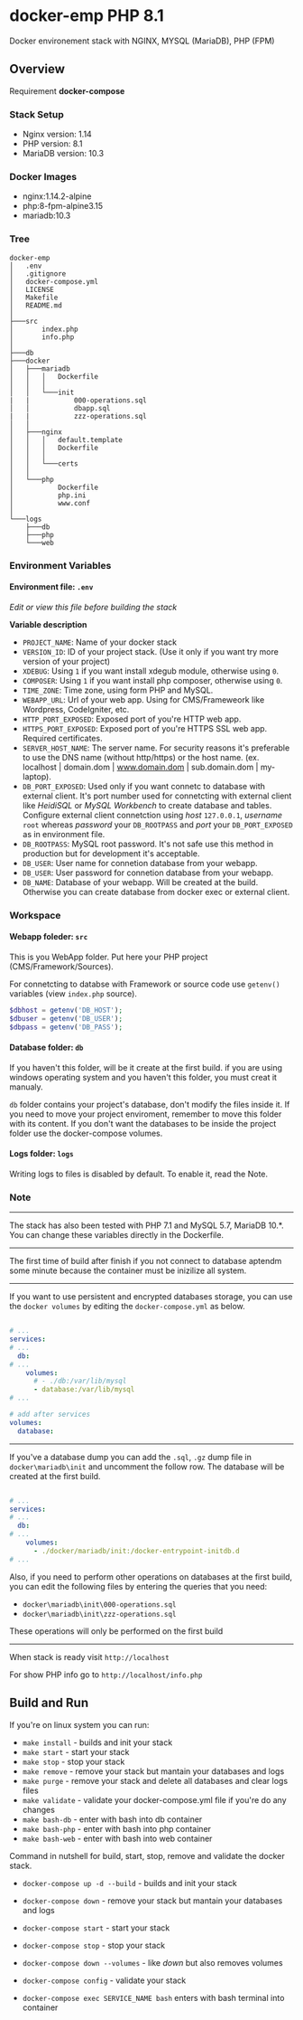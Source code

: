 # docker-emp PHP 8.1
Docker environement stack with NGINX, MYSQL (MariaDB), PHP (FPM)


## Overview

Requirement **docker-compose** 


### Stack Setup

* Nginx version: 1.14
* PHP version: 8.1
* MariaDB version: 10.3


### Docker Images

* nginx:1.14.2-alpine
* php:8-fpm-alpine3.15
* mariadb:10.3


### Tree

```
docker-emp
│   .env
│   .gitignore
│   docker-compose.yml
│   LICENSE
│   Makefile
│   README.md
│   
├───src
│       index.php
│       info.php
│       
├───db        
├───docker
│   ├───mariadb
│   │   │   Dockerfile
│   │   │   
│   │   └───init
|   |           000-operations.sql
│   │           dbapp.sql
|   |           zzz-operations.sql
│   │           
│   ├───nginx
│   │   │   default.template
│   │   │   Dockerfile
│   │   │   
│   │   └───certs
│   │           
│   └───php
│           Dockerfile
│           php.ini
│           www.conf
│           
└───logs
    ├───db
    ├───php
    └───web
```


### Environment Variables

#### Environment file: `.env`

_Edit or view this file before building the stack_

**Variable description**

* `PROJECT_NAME`: Name of your docker stack
* `VERSION_ID`: ID of your project stack. (Use it only if you want try more version of your project)
* `XDEBUG`: Using `1` if you want install xdegub module, otherwise using `0`.
* `COMPOSER`: Using `1` if you want install php composer, otherwise using `0`.
* `TIME_ZONE`: Time zone, using form PHP and MySQL. 
* `WEBAPP_URL`: Url of your web app. Using for CMS/Frameweork like Wordpress, CodeIgniter, etc.
* `HTTP_PORT_EXPOSED`: Exposed port of you're HTTP web app.
* `HTTPS_PORT_EXPOSED`: Exposed port of you're HTTPS SSL web app. Required certificates.
* `SERVER_HOST_NAME`: The server name. For security reasons it's preferable to use the DNS name (without http/https) or the host name. (ex. localhost | domain.dom | www.domain.dom | sub.domain.dom | my-laptop).  
* `DB_PORT_EXPOSED`: Used only if you want connetc to database with external client. It's port number used for connetcting with external client like _HeidiSQL_ or _MySQL Workbench_ to create database and tables. Configure external client connetction using _host_ `127.0.0.1`, _username_ `root` whereas _password_ your `DB_ROOTPASS` and _port_ your `DB_PORT_EXPOSED` as in environment file.
* `DB_ROOTPASS`: MySQL root password. It's not safe use this method in production but for development it's acceptable.
* `DB_USER`: User name for connetion database from your webapp.
* `DB_USER`: User password for connetion database from your webapp.
* `DB_NAME`: Database of your webapp. Will be created at the build. Otherwise you can create database from docker exec or external client.


### Workspace

#### Webapp foleder: `src`

This is you WebApp folder. Put here your PHP project (CMS/Framework/Sources).

For connetcting to databse with Framework or source code use `getenv()` variables (view `index.php` source).

```php
$dbhost = getenv('DB_HOST');
$dbuser = getenv('DB_USER');
$dbpass = getenv('DB_PASS');
```

#### Database folder: `db`

If you haven't this folder, will be it create at the first build.
if you are using windows operating system and you haven't this folder, you must creat it manualy.

`db` folder contains your project's database, don't modify the files inside it. If you need to move your project enviroment, remember to move this folder with its content.
If you don't want the databases to be inside the project folder use the docker-compose volumes.

#### Logs folder: `logs`

Writing logs to files is disabled by default. To enable it, read the Note.


### Note

---

The stack has also been tested with PHP 7.1 and MySQL 5.7, MariaDB 10.*. You can change these variables directly in the Dockerfile.


---

The first time of build after finish if you not connect to database aptendm some minute because the container must be inizilize all system.


---

If you want to use persistent and encrypted databases storage, you can use the `docker volumes` by editing the `docker-compose.yml` as below.

```yaml

# ...
services:
# ...
  db:
# ...
    volumes:
      # - ./db:/var/lib/mysql
      - database:/var/lib/mysql
# ...

# add after services
volumes:
  database:

```

---

If you've a database dump you can add the `.sql`, `.gz` dump file in `docker\mariadb\init` and uncomment the follow row. The database will be created at the first build.

```yaml

# ...
services:
# ...
  db:
# ...
    volumes:
      - ./docker/mariadb/init:/docker-entrypoint-initdb.d
# ...

```

Also, if you need to perform other operations on databases at the first build, you can edit the following files by entering the queries that you need:

  * `docker\mariadb\init\000-operations.sql`
  * `docker\mariadb\init\zzz-operations.sql` 

These operations will only be performed on the first build

---

When stack is ready visit `http://localhost`

For show PHP info go to `http://localhost/info.php`



## Build and Run

If you're on linux system you can run:

* `make install` - builds and init your stack
* `make start` - start your stack
* `make stop` - stop your stack 
* `make remove` - remove your stack but mantain your databases and logs
* `make purge` -  remove your stack and delete all databases and clear logs files
* `make validate` - validate your docker-compose.yml file if you're do any changes
* `make bash-db` - enter with bash into db container 
* `make bash-php` - enter with bash into php container 
* `make bash-web` - enter with bash into web container 

Command in nutshell for build, start, stop, remove and validate the docker stack.

* `docker-compose up -d --build` - builds and init your stack
* `docker-compose down` - remove your stack but mantain your databases and logs
* `docker-compose start` - start your stack
* `docker-compose stop`  - stop your stack 
* `docker-compose down --volumes` - like _down_ but also removes volumes
* `docker-compose config` - validate your stack

* `docker-compose exec SERVICE_NAME bash` enters with bash terminal into container

